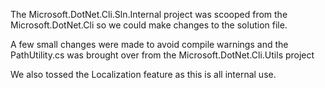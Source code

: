 ﻿<p>The Microsoft.DotNet.Cli.Sln.Internal  project was scooped from the Microsoft.DotNet.Cli so we could make changes to the solution file.</p>
<p>A few small changes were made to avoid compile warnings and the PathUtility.cs was brought over from the Microsoft.DotNet.Cli.Utils project</p>
<p>We also tossed the Localization feature as this is all internal use.</p>

